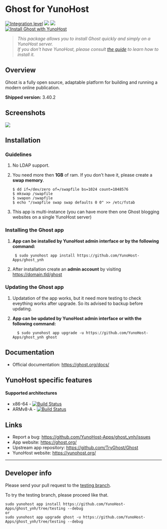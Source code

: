 # Ghost for YunoHost

[![Integration level](https://dash.yunohost.org/integration/ghost.svg)](https://dash.yunohost.org/appci/app/ghost) ![](https://ci-apps.yunohost.org/ci/badges/ghost.status.svg) ![](https://ci-apps.yunohost.org/ci/badges/ghost.maintain.svg)  
[![Install Ghost with YunoHost](https://install-app.yunohost.org/install-with-yunohost.svg)](https://install-app.yunohost.org/?app=ghost)

> *This package allows you to install Ghost quickly and simply on a YunoHost server.  
If you don't have YunoHost, please consult [the guide](https://yunohost.org/#/install) to learn how to install it.*

## Overview
Ghost is a fully open source, adaptable platform for building and running a modern online publication.

**Shipped version:** 3.40.2

## Screenshots

![](https://ghost.org/static/ghost-admin-home-header-0c20f780aac8e98af7a56076ae8228b8.png)

## Installation

### Guidelines 

 1. No LDAP support.
 1. You need more then **1GB** of ram. If you don't have it, please create a **swap memory**.
 
        $ dd if=/dev/zero of=/swapfile bs=1024 count=1048576
        $ mkswap /swapfile
        $ swapon /swapfile
        $ echo "/swapfile swap swap defaults 0 0" >> /etc/fstab
 1. This app is multi-instance (you can have more then one Ghost blogging websites on a single YunoHost server)
   
### Installing the Ghost app

 1. **App can be installed by YunoHost admin interface or by the following command:**

         $ sudo yunohost app install https://github.com/YunoHost-Apps/ghost_ynh
 1. After installation create an **admin account** by visiting https://domain.tld/ghost
 
### Updating the Ghost app
 1. Updatation of the app works, but it need more testing to check eveything works after upgrade. So its advised to backup before updating.
 1. **App can be updated by YunoHost admin interface or with the following command:**
          
          $ sudo yunohost app upgrade -u https://github.com/YunoHost-Apps/ghost_ynh ghost

## Documentation

 * Official documentation: https://ghost.org/docs/

## YunoHost specific features

#### Supported architectures

* x86-64 - [![Build Status](https://ci-apps.yunohost.org/ci/logs/ghost%20%28Apps%29.svg)](https://ci-apps.yunohost.org/ci/apps/ghost/)
* ARMv8-A - [![Build Status](https://ci-apps-arm.yunohost.org/ci/logs/ghost%20%28Apps%29.svg)](https://ci-apps-arm.yunohost.org/ci/apps/ghost/)

## Links

 * Report a bug: https://github.com/YunoHost-Apps/ghost_ynh/issues
 * App website: https://ghost.org/
 * Upstream app repository: https://github.com/TryGhost/Ghost
 * YunoHost website: https://yunohost.org/

---

## Developer info

Please send your pull request to the [testing branch](https://github.com/YunoHost-Apps/ghost_ynh/tree/testing).

To try the testing branch, please proceed like that.
```
sudo yunohost app install https://github.com/YunoHost-Apps/ghost_ynh/tree/testing --debug
or
sudo yunohost app upgrade ghost -u https://github.com/YunoHost-Apps/ghost_ynh/tree/testing --debug
```

